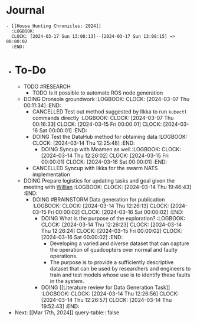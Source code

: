 # Journal
	- [[House Hunting Chronicles: 2024]]
	  :LOGBOOK:
	  CLOCK: [2024-03-17 Sun 13:08:13]--[2024-03-17 Sun 13:08:15] =>  00:00:02
	  :END:
- # To-Do
	- TODO #RESEARCH
		- TODO Is it possible to automate ROS node generation
	- DOING Dronsole groundwork
	  :LOGBOOK:
	  CLOCK: [2024-03-07 Thu 00:11:34]
	  :END:
		- CANCELLED Test out method suggested by Ilkka to run `kubectl` commands directly
		  :LOGBOOK:
		  CLOCK: [2024-03-07 Thu 00:16:33]
		  CLOCK: [2024-03-15 Fri 00:00:01]
		  CLOCK: [2024-03-16 Sat 00:00:01]
		  :END:
		- DOING Test the DataHub method for obtaining data
		  :LOGBOOK:
		  CLOCK: [2024-03-14 Thu 12:25:48]
		  :END:
			- DOING Syncup with Moamen as well
			  :LOGBOOK:
			  CLOCK: [2024-03-14 Thu 12:26:02]
			  CLOCK: [2024-03-15 Fri 00:00:01]
			  CLOCK: [2024-03-16 Sat 00:00:01]
			  :END:
		- CANCELLED Syncup with Ilkka for the swarm NATS implementation
	- DOING Prepare logistics for updating tasks and goal given the meeting with [Willian](((65e8cead-f672-4286-935c-aee764ec0dde)))
	  :LOGBOOK:
	  CLOCK: [2024-03-14 Thu 19:46:43]
	  :END:
		- DOING #BRAINSTORM Data generation for publication
		  :LOGBOOK:
		  CLOCK: [2024-03-14 Thu 12:26:13]
		  CLOCK: [2024-03-15 Fri 00:00:02]
		  CLOCK: [2024-03-16 Sat 00:00:02]
		  :END:
			- DOING What is the purpose of the exploration?
			  :LOGBOOK:
			  CLOCK: [2024-03-14 Thu 12:26:23]
			  CLOCK: [2024-03-14 Thu 12:26:24]
			  CLOCK: [2024-03-15 Fri 00:00:02]
			  CLOCK: [2024-03-16 Sat 00:00:02]
			  :END:
				- Developing a varied and diverse dataset that can capture the operation of quadcopters over normal and faulty operations.
				- The purpose is to provide a sufficiently descriptive dataset that can be used by researchers and engineers to train and test models whose use is to identify these faults in the system.
			- DOING [[Literature review for Data Generation Task]]
			  :LOGBOOK:
			  CLOCK: [2024-03-14 Thu 12:26:56]
			  CLOCK: [2024-03-14 Thu 12:26:57]
			  CLOCK: [2024-03-14 Thu 19:52:43]
			  :END:
- Next: [[Mar 17th, 2024]]
  query-table:: false